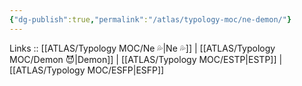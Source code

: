 ```yaml
---
{"dg-publish":true,"permalink":"/atlas/typology-moc/ne-demon/"}
---
```


Links :: [[ATLAS/Typology MOC/Ne 💦\|Ne 💦]] | [[ATLAS/Typology MOC/Demon 😈\|Demon]] | [[ATLAS/Typology MOC/ESTP\|ESTP]] | [[ATLAS/Typology MOC/ESFP\|ESFP]]
